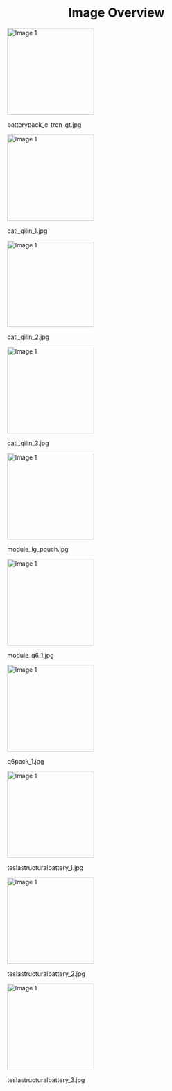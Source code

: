 <h1 style ="text-align: center;"> Image Overview </h1>
<div>
<div>
<img src="https://media.evkx.net/multimedia/technology/battery/batterypack/batterypack_e-tron-gt_xst.jpg" alt="Image 1" style="width: 200px;">
<p>batterypack_e-tron-gt.jpg</p>
</div>
<div>
<img src="https://media.evkx.net/multimedia/technology/battery/batterypack/catl_qilin_1_xst.jpg" alt="Image 1" style="width: 200px;">
<p>catl_qilin_1.jpg</p>
</div>
<div>
<img src="https://media.evkx.net/multimedia/technology/battery/batterypack/catl_qilin_2_xst.jpg" alt="Image 1" style="width: 200px;">
<p>catl_qilin_2.jpg</p>
</div>
<div>
<img src="https://media.evkx.net/multimedia/technology/battery/batterypack/catl_qilin_3_xst.jpg" alt="Image 1" style="width: 200px;">
<p>catl_qilin_3.jpg</p>
</div>
<div>
<img src="https://media.evkx.net/multimedia/technology/battery/batterypack/module_lg_pouch_xst.jpg" alt="Image 1" style="width: 200px;">
<p>module_lg_pouch.jpg</p>
</div>
<div>
<img src="https://media.evkx.net/multimedia/technology/battery/batterypack/module_q6_1_xst.jpg" alt="Image 1" style="width: 200px;">
<p>module_q6_1.jpg</p>
</div>
<div>
<img src="https://media.evkx.net/multimedia/technology/battery/batterypack/q6pack_1_xst.jpg" alt="Image 1" style="width: 200px;">
<p>q6pack_1.jpg</p>
</div>
<div>
<img src="https://media.evkx.net/multimedia/technology/battery/batterypack/teslastructuralbattery_1_xst.jpg" alt="Image 1" style="width: 200px;">
<p>teslastructuralbattery_1.jpg</p>
</div>
<div>
<img src="https://media.evkx.net/multimedia/technology/battery/batterypack/teslastructuralbattery_2_xst.jpg" alt="Image 1" style="width: 200px;">
<p>teslastructuralbattery_2.jpg</p>
</div>
<div>
<img src="https://media.evkx.net/multimedia/technology/battery/batterypack/teslastructuralbattery_3_xst.jpg" alt="Image 1" style="width: 200px;">
<p>teslastructuralbattery_3.jpg</p>
</div>
</div>

